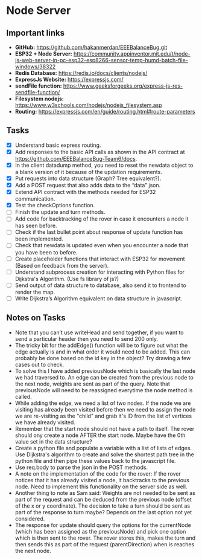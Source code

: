 # Node Server

## Important links

- **GitHub:** https://github.com/hakanmerdan/EEEBalanceBug.git
- **ESP32 + Node Server:** https://community.appinventor.mit.edu/t/node-js-web-server-in-pc-esp32-esp8266-sensor-temp-humd-batch-file-windows/38322
- **Redis Database:** https://redis.io/docs/clients/nodejs/
- **ExpressJs Website:** https://expressjs.com/
- **sendFile function:** https://www.geeksforgeeks.org/express-js-res-sendfile-function/
- **Filesystem nodejs:** https://www.w3schools.com/nodejs/nodejs_filesystem.asp
- **Routing:** https://expressjs.com/en/guide/routing.html#route-parameters

## Tasks

- [x]  Understand basic express routing.
- [x]  Add responses to the basic API calls as shown in the API contract at https://github.com/EEEBalanceBug-Team6/docs.
- [x]  In the client datadump method, you need to reset the newdata object to a blank version of it because of the updation requirements.
- [x]  Put requests into data structure (Graph? Tree equivalent?).
- [x]  Add a POST request that also adds data to the “data” json.
- [x]  Extend API contract with the methods needed for ESP32 communication.
- [x]  Test the checkOptions function.
- [ ]  Finish the update and turn methods.
- [ ]  Add code for backtracking of the rover in case it encounters a node it has seen before.
- [ ]  Check if the last bullet point about response of update function has been implemented.
- [ ]  Check that newdata is updated even when you encounter a node that you have been to before. 
- [ ]  Create placeholder functions that interact with ESP32 for movement (Based on feedback from the server).
- [ ]  Understand subprocess creation for interacting with Python files for Dijkstra's Algorithm. (Use fs library of js?)
- [ ]  Send output of data structure to database, also send it to frontend to render the map.
- [ ]  Write Dijkstra’s Algorithm equivalent on data structure in javascript.

## Notes on Tasks

- Note that you can’t use writeHead and send together, if you want to send a particular header then you need to send 200 only.
- The tricky bit for the addEdge() function will be to figure out what the edge actually is and in what order it would need to be added. This can probably be done based on the id key in the object? Try drawing a few cases out to check.
- To solve this I have added previousNode which is basically the last node we had traversed to. An edge can be created from the previous node to the next node, weights are sent as part of the query. Note that previousNode will need to be reassigned everytime the node method is called.
- While adding the edge, we need a list of two nodes. If the node we are visiting has already been visited before then we need to assign the node we are re-visiting as the "child" and grab it's ID from the list of vertices we have already visited.
- Remember that the start node should not have a path to itself. The rover should ony create a node AFTER the start node. Maybe have the 0th value set in the data structure?
- Create a python file and populate a variable with a list of lists of edges. Use Dijkstra's algorithm to create and solve the shortest path tree in the python file and then pipe these values back to the javascript file.
- Use req.body to parse the json in the POST methods.
- A note on the implementation of the code for the rover: If the rover notices that it has already visited a node, it backtracks to the previous node. Need to implement this functionality on the server side as well.
- Another thing to note as Sam said: Weights are not needed to be sent as part of the request and can be deduced from the 
previous node (offset of the x or y coordinate). The decision to take a turn should be sent as part of the response to turn 
maybe? Depends on the last option not yet considered.
- The response for update should query the options for the currentNode (which has been assigned as the previousNode) and pick one option which is then sent to the rover. The rover stores this, makes the turn and then sends this as part of the request (parentDirection) when is reaches the next node.
